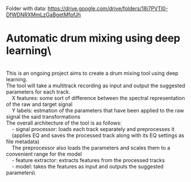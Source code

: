Folder with data: https://drive.google.com/drive/folders/18j7PVTl0-DfWDNRXMmLzGaBgetMfpfJh 


# Automatic drum mixing using deep learning\
\
This is an ongoing project aims to create a drum mixing tool using deep learning. \
The tool will take a multitrack recording as input and output the suggested parameters for each track. \
&nbsp;&nbsp;&nbsp;&nbsp;X features: some sort of difference between the spectral representation of the raw and target signal\
&nbsp;&nbsp;&nbsp;&nbsp;Y labels: estmation of the parameters that have been applied to the raw signal the said transformations \
The overall architecture of the tool is as follows:\
&nbsp;&nbsp;&nbsp;&nbsp;- signal processor: loads each track separately and preprocesses it\
&nbsp;&nbsp;&nbsp;&nbsp;(applies EQ and saves the processed track along with its EQ settings as file metadata)\
&nbsp;&nbsp;&nbsp;&nbsp;The preprocessor also loads the parameters and scales them to a convenient range for the model\
&nbsp;&nbsp;&nbsp;&nbsp;- feature extractor: extracts features from the processed tracks\
&nbsp;&nbsp;&nbsp;&nbsp;- model: takes the features as input and outputs the suggested parameters\


